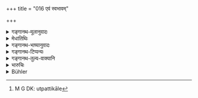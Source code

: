 +++
title = "016 एवं स्वभावम्"

+++

<details><summary>गङ्गानथ-मूलानुवादः</summary>

Knowing this disposition to be innate in them, from the very creation of the lord, the man should make the highest effort to guard them.—(16)
</details>

<details><summary>मेधातिथिः</summary>

**प्रजापतिर्** हिरण्यगर्भः । तदीये **निसर्गे** सृष्टिकाले[^४१] **जातम्** । शिष्टं स्पष्टम् ॥ ९.१६ ॥


[^४१]:
     M G DK: utpattikāle
</details>

<details><summary>गङ्गानथ-भाष्यानुवादः</summary>

‘*Lord*’, ‘*Prajāpati*’, is Hiraṇyagarbha; the disposition was born with them at the time of creation of the world by him.

The rest is clear.—(16)
</details>

<details><summary>गङ्गानथ-टिप्पन्यः</summary>

This verse is quoted in *Vivādaratnākara* (p. 413), which adds the following notes:—‘*Prajāpatinisargajam*,’ ‘Prajāpati is Brahmā, what
*comes about, jāyate*,’ *at the time of creation by him* (*nisarge*) is
‘*prajāpati nisargajam*’;—in *Kṛtyasārasamuccaya* (p. 99);—and in
*Vīramitrodaya* (Vyavahāra, 158b).
</details>

<details><summary>गङ्गानथ-तुल्य-वाक्यानि</summary>

**(verses 9.14-16)  
**

See Comparative notes for [Verse 9.14].
</details>

<details><summary>भारुचिः</summary>

व्यभिचारात्मकत्वम् आसां स्वभावतः । अतस् तं विदित्वा नित्यम् एता रक्ष्याः । न विश्वासाद् उपेक्षणीयाः गृहीतविनया इति कृत्वा ॥ ९.१६ ॥

_यतश् च ।_
</details>

<details><summary>Bühler</summary>

016	Knowing their disposition, which the Lord of creatures laid in them at the creation, to be such, (every) man should most strenuously exert himself to guard them.
</details>
